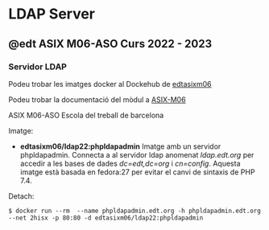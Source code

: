 # LDAP Server
## @edt ASIX M06-ASO Curs 2022 - 2023
### Servidor LDAP

Podeu trobar les imatges docker al Dockehub de [edtasixm06](https://hub.docker.com/u/edtasixm06/)

Podeu trobar la documentació del mòdul a [ASIX-M06](https://sites.google.com/site/asixm06edt/)

ASIX M06-ASO Escola del treball de barcelona

Imatge:

* **edtasixm06/ldap22:phpldapadmin** Imatge amb un servidor phpldapadmin. Connecta a al servidor ldap
  anomenat *ldap.edt.org* per accedir a les bases de dades *dc=edt,dc=org* i *cn=config*. Aquesta imatge
  està basada en fedora:27 per evitar el canvi de sintaxis de PHP 7.4.


Detach:
```
$ docker run --rm  --name phpldapadmin.edt.org -h phpldapadmin.edt.org --net 2hisx -p 80:80 -d edtasixm06/ldap22:phpldapadmin 
```


